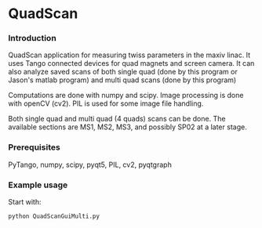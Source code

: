 # QuadScan
### Introduction
QuadScan application for measuring twiss parameters in the maxiv linac. It uses Tango connected 
devices for quad magnets and screen camera. It can also analyze saved scans of both single
quad (done by this program or Jason's matlab program) and multi quad scans (done by this program)

Computations are done with numpy and scipy. Image processing is done with openCV (cv2). 
PIL is used for some image file handling.

Both single quad and multi quad (4 quads) scans can be done. The available sections are MS1, MS2, MS3, 
and possibly SP02 at a later stage.

### Prerequisites

PyTango, numpy, scipy, pyqt5, PIL, cv2, pyqtgraph


### Example usage

Start with: 

```python QuadScanGuiMulti.py```